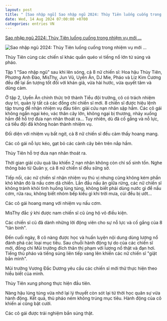 ```yaml
---
layout: post
title: " [Sao nhập ngũ] Sao nhập ngũ 2024: Thùy Tiên luống cuống trong nhiệm vụ mới ..."
date: Wed, 14 Aug 2024 07:00:00 +0700
categories: entries VN
---
```

[Sao nhập ngũ 2024: Thùy Tiên luống cuống trong nhiệm vụ mới ...](https://afamily.vn/sao-nhap-ngu-2024-thuy-tien-luong-cuong-trong-nhiem-vu-moi-khien-ai-nay-bat-cuoi-20240814105314582.chn)

![Sao nhập ngũ 2024: Thùy Tiên luống cuống trong nhiệm vụ mới ...](https://afamilycdn.com/zoom/600_315/150157425591193600/2024/8/14/121212-1723573157360507982604-1723607921207-17236079215711395765457-45-222-247-609-crop-17236080086371925246712.gif.png)

Thùy Tiên cùng các chiến sĩ khác quắn quéo vì tiếng nổ lớn từ súng và pháo.

Tập 1 "Sao nhập ngũ" sau khi lên sóng, cả 8 nữ chiến sĩ: Hoa hậu Thùy Tiên, Phương Anh Đào, MisThy, Jun Vũ, Uyển Ân, DJ Mie, Pháo và Liz Kim Cương đều để lại ấn tượng tốt đối với khán giả, vừa hài hước, vừa quyết tâm và dũng cảm.

Ở tập 2, Uyển Ân chính thức trở thành Tiểu đội trưởng, cô có trách nhiệm duy trì, quản lý tất cả các đồng chí chiến sĩ mới. 8 chiến sĩ được hiệu lệnh tập trung để nhận nhiệm vụ đầu tiên: giải cứu nạn nhân sập hầm. Các cô gái không ngần ngại kéo, vác thân cây lớn, không ngại bị thương, nhảy xuống hầm để hỗ trợ đưa nạn nhân thoát ra... Tuy nhiên, dù đã cố gắng và nỗ lực, cả tiểu đội đã không hoàn thành nhiệm vụ.

Đối diện với nhiệm vụ bất ngờ, cả 8 nữ chiến sĩ đều cảm thấy hoang mang.

Các cô gái nỗ lực kéo, gạt bỏ các cành cây bên trên nắp hầm.

Thùy Tiên hỗ trợ đưa nạn nhân thoát ra.

Thời gian giải cứu quá lâu khiến 2 nạn nhân không còn chỉ số sinh tồn. Nghe thông báo từ Quân y, cả 8 nữ chiến sĩ đều sững sờ.

Tiếp nối, các nữ chiến sĩ nhận nhiệm vụ thú vị nhưng cũng không kém phần khó khăn đó là nấu cơm dã chiến. Lần đầu nấu ăn giữa rừng, các nữ chiến sĩ không tránh khỏi tình huống lúng túng, không biết phải dùng nước gì để nấu cơm, rửa rau, không biết nhóm bếp kiểu gì khi trời mưa, củi đều bị ướt...

Các cô gái hoang mang với nhiệm vụ nấu cơm.

MisThy đắc ý khi được nam chiến sĩ cũ ủng hộ vô điều kiện.

Các chiến sĩ cũ đã dành những lời động viên cho sự nỗ lực và cố gắng của 8 "tân binh".

Đến cuối ngày, 8 cô nàng được học và huấn luyện nội dung dùng lượng nổ đánh phá các loại mục tiêu. Sau chuỗi hành động tự do của các chiến sĩ mới, đồng chí Mũi trưởng đích thân thị phạm với lượng nổ thật và đạn hơi. Tiếng thủ pháo và tiếng súng liên tiếp vang lên khiến các nữ chiến sĩ "giật bắn mình".

Mũi trưởng Vương Đắc Dương yêu cầu các chiến sĩ mới thử thực hiện theo hiểu biết của mình.

Thùy Tiên xung phong thực hiện đầu tiên.

Nàng hậu lúng túng vừa nhớ lại lý thuyết còn sót lại từ thời học quân sự vừa hành động. Kết quả, thủ pháo ném không trúng mục tiêu. Hành động của cô khiến ai cũng bật cười.



Các cô gái được trải nghiệm bắn súng thật.

